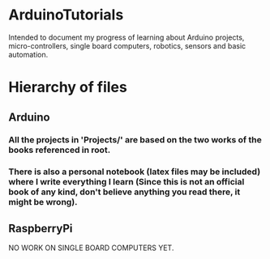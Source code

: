 # ArduinoTutorials
Intended to document my progress of learning about Arduino projects, micro-controllers, single board computers, robotics, sensors and basic automation.

# Hierarchy of files

## Arduino
### All the projects in 'Projects/' are based on the two works of the books referenced in root.
### There is also a personal notebook (latex files may be included) where I write everything I learn (Since this is not an official book of any kind, don't believe anything you read there, it might be wrong).

## RaspberryPi
NO WORK ON SINGLE BOARD COMPUTERS YET.
